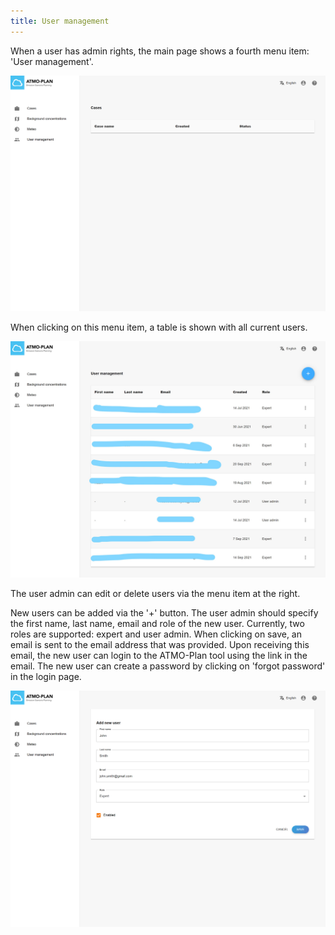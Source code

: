 ```yaml
---
title: User management
---
```


When a user has admin rights, the main page shows a fourth menu item: 'User management'. 

![User management menu](./images/user_menu.png)

When clicking on this menu item, a table is shown with all current users.

![User overview](./images/user_overview.jpg)

The user admin can edit or delete users via the menu item at the right.

New users can be added via the '+' button. The user admin should specify the first name, last name, email and role of the new user. Currently, two roles are supported: expert and user admin. When clicking on save, an email is sent to the email address that was provided. Upon receiving this email, the new user can login to the ATMO-Plan tool using the link in the email. The new user can create a password by clicking on 'forgot password' in the login page.

![User detail](./images/user_detail.png)
